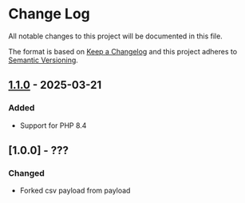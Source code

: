 # Change Log

All notable changes to this project will be documented in this file.

The format is based on [Keep a Changelog](http://keepachangelog.com/)
and this project adheres to [Semantic Versioning](http://semver.org/).

## [1.1.0] - 2025-03-21
### Added
- Support for PHP 8.4

## [1.0.0] - ???

### Changed

- Forked csv payload from payload

[1.1.0]: https://github.com/middlewares/csp/compare/v1.0.0..v1.1.0
